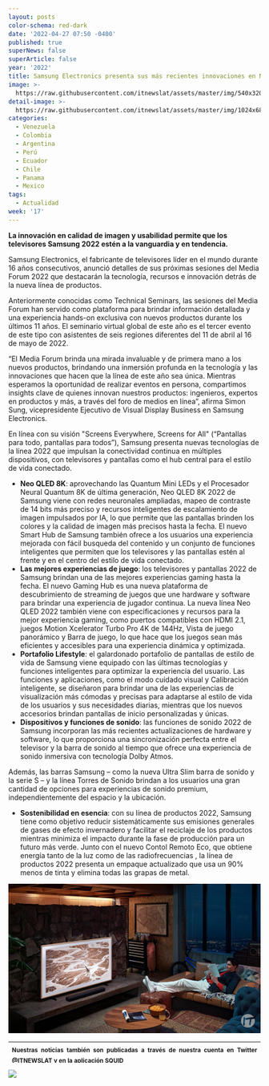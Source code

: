 ```yaml
---
layout: posts
color-schema: red-dark
date: '2022-04-27 07:50 -0400'
published: true
superNews: false
superArticle: false
year: '2022'
title: Samsung Electronics presenta sus más recientes innovaciones en Neo QLED 8K
image: >-
  https://raw.githubusercontent.com/itnewslat/assets/master/img/540x320/Samsung-Neo-QLED-8K-p.jpg
detail-image: >-
  https://raw.githubusercontent.com/itnewslat/assets/master/img/1024x680/Samsung-Neo-QLED-8K-g.jpg
categories:
  - Venezuela
  - Colombia
  - Argentina
  - Perú
  - Ecuador
  - Chile
  - Panama
  - Mexico
tags:
  - Actualidad
week: '17'
---
```

**La innovación en calidad de imagen y usabilidad permite que los televisores Samsung 2022 estén a la vanguardia y en tendencia.** 

Samsung Electronics, el fabricante de televisores líder en el mundo durante 16 años consecutivos, anunció detalles de sus próximas sesiones del Media Forum 2022 que destacarán la tecnología, recursos e innovación detrás de la nueva línea de productos.

Anteriormente conocidas como Technical Seminars, las sesiones del Media Forum han servido como plataforma para brindar información detallada y una experiencia hands-on exclusiva con nuevos productos durante los últimos 11 años. El seminario virtual global de este año es el tercer evento de este tipo con asistentes de seis regiones diferentes  del 11 de abril al 16 de mayo de 2022.

“El Media Forum brinda una mirada invaluable y de primera mano a los nuevos productos, brindando una inmersión profunda en la tecnología y las innovaciones que hacen que la línea de este año sea única. Mientras esperamos la oportunidad de realizar eventos en persona, compartimos insights clave de quienes innovan nuestros productos: ingenieros, expertos en productos y más, a través del foro de medios en línea”, afirma Simon Sung, vicepresidente Ejecutivo de Visual Display Business en Samsung Electronics. 

En línea con su visión "Screens Everywhere, Screens for All" (“Pantallas para todo, pantallas para todos”), Samsung presenta nuevas tecnologías de la línea 2022 que impulsan la conectividad continua en múltiples dispositivos, con televisores y pantallas como el hub central para el estilo de vida conectado. 

- **Neo QLED 8K**: aprovechando las Quantum Mini LEDs y el Procesador Neural Quantum 8K de última generación, Neo QLED 8K 2022 de Samsung viene con redes neuronales ampliadas, mapeo de contraste de 14 bits más preciso y recursos inteligentes de escalamiento de imagen impulsados por IA, lo que permite que las pantallas brinden los colores y la calidad de imagen más precisos hasta la fecha. El nuevo Smart Hub de Samsung también ofrece a los usuarios una experiencia mejorada con fácil busqueda del contenido y un conjunto de funciones inteligentes que permiten que los televisores y las pantallas estén al frente y en el centro del estilo de vida conectado.
- **Las mejores experiencias de juego**: los televisores y pantallas 2022 de Samsung brindan una de las mejores experiencias gaming hasta la fecha. El nuevo Gaming Hub  es una nueva plataforma de descubrimiento de streaming de juegos que une hardware y software para brindar una experiencia de jugador continua. La nueva línea Neo QLED 2022 también viene con especificaciones y recursos para la mejor experiencia gaming, como puertos compatibles  con HDMI 2.1, juegos Motion Xcelerator Turbo Pro 4K de 144Hz, Vista de juego panorámico y Barra de juego, lo que hace que los juegos sean más eficientes y accesibles para una experiencia dinámica y optimizada.
- **Portafolio Lifestyle**: el galardonado portafolio de pantallas de estilo de vida de Samsung viene equipado con las últimas tecnologías y funciones inteligentes para optimizar la experiencia del usuario. Las funciones y aplicaciones, como el modo cuidado visual y Calibración inteligente, se diseñaron para brindar una de las experiencias de visualización más cómodas y precisas para adaptarse al estilo de vida de los usuarios y sus necesidades diarias, mientras que los nuevos accesorios brindan pantallas de inicio personalizadas y únicas.
- **Dispositivos y funciones de sonido**: las funciones de sonido 2022 de Samsung incorporan las más recientes actualizaciones de hardware y software, lo que proporciona una sincronización perfecta entre el televisor y la barra de sonido al tiempo que ofrece una experiencia de sonido inmersiva con tecnología Dolby Atmos.

Además, las barras Samsung – como la nueva Ultra Slim barra de sonido y la serie S – y la línea Torres de Sonido brindan a los usuarios una gran cantidad de opciones para experiencias de sonido premium, independientemente del espacio y la ubicación.

- **Sostenibilidad en esencia**: con su línea de productos 2022, Samsung tiene como objetivo reducir sistemáticamente sus emisiones generales de gases de efecto invernadero y facilitar el reciclaje de los productos mientras minimiza el impacto durante la fase de producción para un futuro más verde. Junto con el nuevo Contol Remoto Eco, que obtiene energía tanto de la luz como de las radiofrecuencias , la línea de productos 2022 presenta un empaque actualizado que usa un 90% menos de tinta y elimina todas las grapas de metal.

![](https://raw.githubusercontent.com/itnewslat/assets/master/img/540x320/Samsung-Neo-QLED-8K-p.jpg)

<table style="height: 42px;" width="569">
<tbody>
<tr>
<td style="text-align: justify;"><sub><strong>Nuestras noticias también son publicadas a través de nuestra cuenta en Twitter <a href="https://twitter.com/itnewslat?lang=es">@ITNEWSLAT</a> y en la aplicación <a href="https://squidapp.co/en/">SQUID</a></strong></sub></td>
</tr>
</tbody>
</table>

<img src="https://tracker.metricool.com/c3po.jpg?hash=56f88a41e39ab42c063cc51676587a04"/>